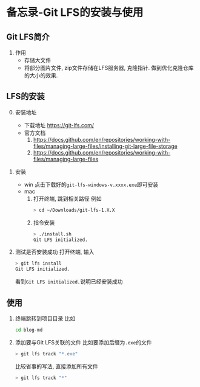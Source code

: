 # 备忘录-Git LFS的安装与使用

## Git LFS简介
1. 作用
    + 存储大文件
    + 将部分图片文件, zip文件存储在LFS服务器, 克隆指针. 做到优化克隆仓库的大小的效果.

    
## LFS的安装
0. 安装地址
    + 下载地址
        https://git-lfs.com/
    + 官方文档
        1. https://docs.github.com/en/repositories/working-with-files/managing-large-files/installing-git-large-file-storage
        2. https://docs.github.com/en/repositories/working-with-files/managing-large-files

1. 安装
    + win
        点击下载好的`git-lfs-windows-v.xxxx.exe`即可安装
    + mac
        1. 打开终端, 跳到相关路径
            例如
            ```bash
            > cd ~/Downloads/git-lfs-1.X.X
            ```
        2. 指令安装
            ```bash
            > ./install.sh
            Git LFS initialized.
            ```

        
2. 测试是否安装成功
    打开终端, 输入
    ```bash
    > git lfs install
    Git LFS initialized.
    ```
    看到`Git LFS initialized.`说明已经安装成功


## 使用
1. 终端跳转到项目目录
    比如
    ```bash
    cd blog-md
    ```

2. 添加要与Git LFS关联的文件
    比如要添加后缀为`.exe`的文件
    ```bash
    > git lfs track "*.exe"
    ```
    比较省事的写法, 直接添加所有文件
    ```bash
    > git lfs track "*"
    ```
